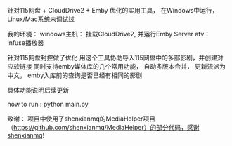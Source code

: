针对115网盘 + CloudDrive2 + Emby 优化的实用工具， 在Windows中运行， Linux/Mac系统未调试过

我的环境：
windows主机： 挂载CloudDrive2, 并运行Emby Server
atv： infuse播放器

针对115网盘封控做了优化
用这个工具协助导入115网盘中的多部影剧，并创建对应软链接
同时支持emby媒体库的几个常用功能， 自动多版本合并， 更新流派为中文， emby入库前的查询是否已经有相同的影剧

具体功能说明后续更新

how to run :  python main.py

致谢： 项目中使用了shenxianmq的MediaHelper项目（https://github.com/shenxianmq/MediaHelper）的部分代码，感谢shenxianmq!
